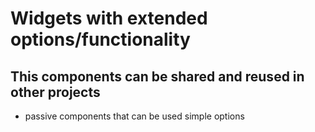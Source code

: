 # Widgets with extended options/functionality
## This components can be shared and reused in other projects


* passive components that can be used simple options